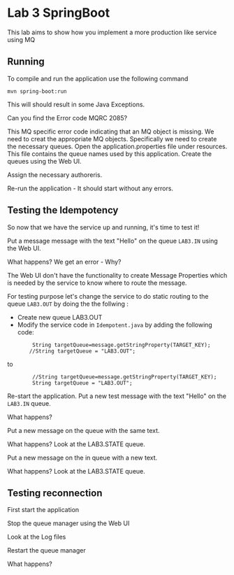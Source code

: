 # Lab 3 SpringBoot

This lab aims to show how you implement a more production like service using MQ

## Running 
To compile and run the application use the following command

``mvn spring-boot:run``

This will should result in some Java Exceptions.

Can you find the Error code MQRC 2085? 

This MQ specific error code indicating that an MQ object is missing.  We need to creat the appropriate MQ objects.
Specifically we need to create the necessary queues.
Open the application.properties file under resources. This file contains the queue names used by this application.
Create the queues using the Web UI.

Assign the necessary authoreris.

Re-run the application - It should start without any errors.

##

## Testing the Idempotency

So now that we have the service up and running, it's time to test it! 

Put a message message with the text "Hello" on the queue `LAB3.IN` using the Web UI. 

What happens? We get an error - Why?

The Web UI don't have the functionality to create Message Properties which is needed by the service to know 
where to route the message. 

For testing purpose let's change the service to do static routing to the queue `LAB3.OUT` by doing the the follwing :

 - Create new queue LAB3.OUT 
 - Modify the service code in `Idempotent.java` by adding the following code:
 
 ```
         String targetQueue=message.getStringProperty(TARGET_KEY);
        //String targetQueue = "LAB3.OUT";
```

to 


```
        //String targetQueue=message.getStringProperty(TARGET_KEY);
        String targetQueue = "LAB3.OUT";
```
    
    
Re-start the application. Put a new test message with the text "Hello" on the `LAB3.IN` queue.

What happens?

Put a new message on the queue with the same text.

What happens? Look at the LAB3.STATE queue.

Put a new message on the in queue with a new text.

What happens? Look at the LAB3.STATE queue.





## Testing reconnection 

First start the application

Stop the queue manager using the Web UI

Look at the Log files 

Restart the queue manager 

What happens? 
